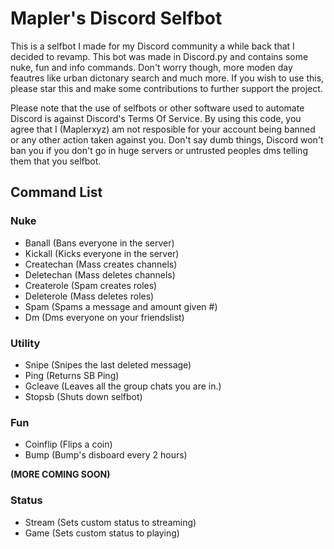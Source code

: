 # Mapler's Discord Selfbot
This is a selfbot I made for my Discord community a while back that I decided to revamp. This bot was made in Discord.py and contains some nuke, fun and info commands. Don't worry though, more moden day feautres like urban dictonary search and much more. If you wish to use this, please star this and make some contributions to further support the project.

Please note that the use of selfbots or other software used to automate Discord is against Discord's Terms Of Service. By using this code, you agree that I (Maplerxyz) am not resposible for your account being banned or any other action taken against you. Don't say dumb things, Discord won't ban you if you don't go in huge servers or untrusted peoples dms telling them that you selfbot.

## Command List

### Nuke
- Banall (Bans everyone in the server)
- Kickall (Kicks everyone in the server)
- Createchan (Mass creates channels)
- Deletechan (Mass deletes channels)
- Createrole (Spam creates roles)
- Deleterole (Mass deletes roles)
- Spam (Spams a message and amount given #)
- Dm (Dms everyone on your friendslist)

### Utility 
- Snipe (Snipes the last deleted message)
- Ping (Returns SB Ping)
- Gcleave (Leaves all the group chats you are in.)
- Stopsb (Shuts down selfbot)

### Fun
- Coinflip (Flips a coin)
- Bump (Bump's disboard every 2 hours)

**(MORE COMING SOON)**

### Status
- Stream (Sets custom status to streaming)
- Game (Sets custom status to playing)
